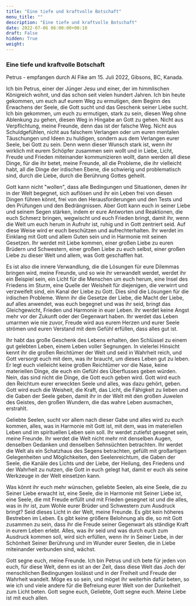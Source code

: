 ```yaml
---
title: "Eine tiefe und kraftvolle Botschaft"
menu_title: ""
description: "Eine tiefe und kraftvolle Botschaft"
date: 2022-07-06 06:00:00+00:10
draft: False
hidden: True
weight:
---
```

### Eine tiefe und kraftvolle Botschaft

Petrus - empfangen durch Al Fike am 15. Juli 2022, Gibsons, BC, Kanada.

Ich bin Petrus, einer der Jünger Jesu und einer, der im himmlischen Königreich wohnt, und das schon seit vielen hundert Jahren. Ich bin heute gekommen, um euch auf eurem Weg zu ermutigen, dem Beginn des Erwachens der Seele, die Gott sucht und das Geschenk seiner Liebe sucht. Ich bin gekommen, um euch zu ermutigen, stark zu sein, diesen Weg ohne Ablenkung zu gehen, diesen Weg in Hingabe an Gott zu gehen. Nicht aus Verpflichtung, meine Freunde, denn das ist der falsche Weg. Nicht aus Schuldgefühlen, nicht aus falschem Verlangen oder um euren mentalen Täuschungen und Ideen zu huldigen, sondern aus dem Verlangen eurer Seele, bei Gott zu sein. Denn wenn dieser Wunsch stark ist, wenn ihr wirklich mit eurem Schöpfer zusammen sein wollt und in Liebe, Licht, Freude und Frieden miteinander kommunizieren wollt, dann werden all diese Dinge, für die ihr betet, meine Freunde, all die Probleme, die ihr vielleicht habt, all die Dinge der irdischen Ebene, die schwierig und problematisch sind, durch die Liebe, durch die Berührung Gottes geheilt.

Gott kann nicht "wollen", dass alle Bedingungen und Situationen, denen ihr in der Welt begegnet, sich auflösen und ihr ein Leben frei von diesen Dingen führen könnt, frei von den Herausforderungen und den Tests und den Prüfungen und den Bedrängnissen. Aber Gott kann euch in seiner Liebe und seinem Segen stärken, indem er eure Antworten und Reaktionen, die euch Schmerz bringen, wegwischt und euch Frieden bringt, damit ihr, wenn die Welt um euch herum in Aufruhr ist, ruhig und in Gott zentriert seid. Auf diese Weise wird er euch beschützen und aufrechterhalten. Ihr werdet im Einklang mit Gott und allem Guten sein und in Harmonie mit seinen Gesetzen. Ihr werdet mit Liebe kommen, einer großen Liebe zu euren Brüdern und Schwestern, einer großen Liebe zu euch selbst, einer großen Liebe zu dieser Welt und allem, was Gott geschaffen hat.

Es ist also die innere Verwandlung, die die Lösungen für eure Dilemmas bringen wird, meine Freunde, und so wie ihr verwandelt werdet, werdet ihr ein Beispiel sein, ein Licht für die Menschen um euch herum, eine Insel des Friedens im Sturm, eine Quelle der Weisheit für diejenigen, die verwirrt und verzweifelt sind, ein Kanal der Liebe zu Gott. Dies sind die Lösungen für die irdischen Probleme. Wenn ihr die Gesetze der Liebe, die Macht der Liebe, auf alles anwendet, was euch begegnet und was ihr seid, bringt das Gleichgewicht, Frieden und Harmonie in euer Leben. Ihr werdet keine Angst mehr vor der Zukunft oder der Gegenwart haben. Ihr werdet das Leben umarmen wie nie zuvor, Freude wird aus eurem Herzen und eurer Seele strömen und euren Verstand mit dem Gefühl erfüllen, dass alles gut ist.

Ihr habt das große Geschenk des Lebens erhalten, den Schlüssel zu einem gut gelebten Leben, einem Leben voller Segnungen. In vielerlei Hinsicht kennt ihr die großen Reichtümer der Welt und seid in Wahrheit reich, und Gott versorgt euch mit dem, was ihr braucht, um dieses Leben gut zu leben. Er legt euch vielleicht keine großen Reichtümer vor die Nase, keine materiellen Dinge, die euch ein Gefühl des Überflusses geben würden. Nein, das sind nicht die Dinge, die Gott euch geben wird. Gott wird euch den Reichtum eurer erweckten Seele und alles, was dazu gehört, geben. Gott wird euch die Weisheit, die Kraft, das Licht, die Fähigkeit zu lieben und die Gaben der Seele geben, damit ihr in der Welt mit den großen Juwelen des Geistes, den großen Wundern, die das wahre Leben ausmachen, erstrahlt.

Geliebte Seelen, sucht vor allem nach dieser Gabe und alles wird zu euch kommen, alles, was in Harmonie mit Gott ist, mit dem, was im materiellen Leben und im spirituellen Leben sein soll. Ihr werdet zutiefst gesegnet sein, meine Freunde. Ihr werdet die Welt nicht mehr mit denselben Augen, denselben Gedanken und denselben Sehnsüchten betrachten. Ihr werdet die Welt als ein Schatzhaus des Segens betrachten, gefüllt mit großartigen Gelegenheiten und Möglichkeiten, den Seelenreichtum, die Gaben der Seele, die Kanäle des Lichts und der Liebe, der Heilung, des Friedens und der Wahrheit zu nutzen, die Gott in euch gelegt hat, damit er euch als seine Werkzeuge in der Welt einsetzen kann.

Was könnt ihr euch mehr wünschen, geliebte Seelen, als eine Seele, die zu Seiner Liebe erwacht ist, eine Seele, die in Harmonie mit Seiner Liebe ist, eine Seele, die mit Freude erfüllt und mit Frieden gesegnet ist und die alles, was in ihr ist, zum Wohle eurer Brüder und Schwestern zum Ausdruck bringt? Seid dieses Licht in der Welt, meine Freunde. Es gibt kein höheres Bestreben im Leben. Es gibt keine größere Belohnung als die, so mit Gott zusammen zu sein, dass ihr die Freude seiner Gegenwart als ständige Kraft in eurem Leben erlebt. Alles, was ihr seid und was durch euch zum Ausdruck kommen soll, wird sich erfüllen, wenn ihr in Seiner Liebe, in der Schönheit Seiner Berührung und im Wunder eurer Seelen, die in Liebe miteinander verbunden sind, wächst.

Gott segne euch, meine Freunde. Ich bin Petrus und ich bete für jeden von euch, für diese Welt, denn es ist an der Zeit, dass diese Welt das Joch der menschlichen Bedingungen loslässt und in der Freiheit und Freude der Wahrheit wandelt. Möge es so sein, und möget ihr weiterhin dafür beten, so wie ich und viele andere für die Befreiung eurer Welt von der Dunkelheit zum Licht beten. Gott segne euch, Geliebte, Gott segne euch. Meine Liebe ist mit euch allen.
